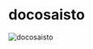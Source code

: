 # docosaisto

![docosaisto](https://github.com/0xc0re/docosaisto/assets/7865591/a6af4bda-6ed2-4854-9b6e-4d788cb4304c)
